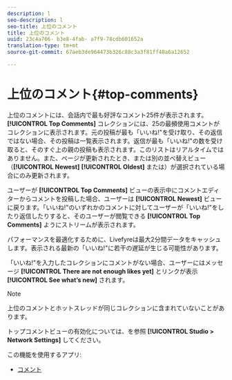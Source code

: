 ```yaml
---
description: l
seo-description: l
seo-title: 上位のコメント
title: 上位のコメント
uuid: 23c4a766- b3e8-4fab- a7f9-78cdb601652a
translation-type: tm+mt
source-git-commit: 67aeb3de964473b326c88c3a3f81ff48a6a12652

---
```



# 上位のコメント{#top-comments}

上位のコメントには、会話内で最も好評なコメント25件が表示されます。**[!UICONTROL Top Comments]** コレクションには、25の最頻使用コメントがコレクションに表示されます。元の投稿が最も「いいね!&quot;を受け取り、その返信ではない場合、その投稿は一覧表示されます。返信が最も「いいね!&quot;の数を受け取ると、そのすぐ上の親の投稿も表示されます。このリストはリアルタイムではありません。また、ページが更新されたとき、または別の並べ替えビュー（**[!UICONTROL Newest]** **[!UICONTROL Oldest]** または）が選択されている場合にのみ更新されます。

ユーザーが **[!UICONTROL Top Comments]** ビューの表示中にコメントエディターからコメントを投稿した場合、ユーザーは **[!UICONTROL Newest]** ビューに戻ります。「いいね!&quot;のいずれかのコメントに対してユーザーが「いいね!&quot;をしたり返信したりすると、そのユーザーが閲覧できる **[!UICONTROL Top Comments]** ようにストリームが表示されます。

パフォーマンスを最適化するために、Livefyreは最大2分間データをキャッシュします。表示される最新の「いいね!&quot;に若干の遅延が生じる可能性があります。

「いいね!&quot;を入力したコレクションにコメントがない場合、ユーザーにはメッセージ **[!UICONTROL There are not enough likes yet]** とリンクが表示 **[!UICONTROL See what’s new]** されます。

>[!NOTE]
>
>上位のコメントとホットスレッドが同じコレクションに含まれていないことがあります。

トップコメントビューの有効化については、を参照 **[!UICONTROL Studio > Network Settings]** してください。

この機能を使用するアプリ:

* [コメント](/help/using/c-about-apps/c-comments/c-comments.md)

